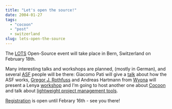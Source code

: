 ```yaml
---
title: "Let's open the source!"
date: 2004-01-27
tags: 
  - "cocoon"
  - "post"
  - switzerland  
slug: lets-open-the-source
---
```


The [LOTS](http://www.lots.ch) Open-Source event will take place in Bern, Switzerland on February 18th.

Many interesting talks and workshops are planned, (mostly in German), and several [ASF](http://apache.org) people will be there: Giacomo Pati will give a [talk](http://lots.ch/Programm_Referate.html) about how the ASF works, [Gregor J. Rothfuss](http://greg.abstrakt.ch/archives/001586.html) and Andreas Hartmann from [Wyona](http://www.wyona.com) will present a Lenya [workshop](http://lots.ch/Workshops.html) and I'm going to host another one about [Cocoon](http://lots.ch/Supersonic_Tour_of_Apache_Cocoon.html) and talk about [lightweight project management tools](http://lots.ch/Programm_Referate.html).

[Registration](http://www.lots.ch/Workshops.html) is open until Febrary 16th - see you there!
